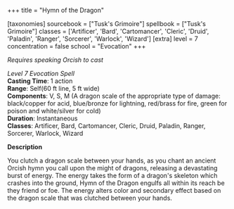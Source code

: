 +++
title = "Hymn of the Dragon"

[taxonomies]
sourcebook = ["Tusk's Grimoire"]
spellbook = ["Tusk's Grimoire"]
classes = ['Artificer', 'Bard', 'Cartomancer', 'Cleric', 'Druid', 'Paladin', 'Ranger', 'Sorcerer', 'Warlock', 'Wizard']
[extra]
level = 7
concentration = false
school = "Evocation"
+++

_Requires speaking Orcish to cast_

*Level 7 Evocation Spell*  
**Casting Time**: 1 action  
**Range**: Self(60 ft line, 5 ft wide)  
**Components**: V, S, M (A dragon scale of the appropriate type of damage: black/copper for acid, blue/bronze for lightning, red/brass for fire, green for poison and white/silver for cold)  
**Duration**: Instantaneous  
**Classes**: Artificer, Bard, Cartomancer, Cleric, Druid, Paladin, Ranger, Sorcerer, Warlock, Wizard  

**Description**

You clutch a dragon scale between your hands, as you chant an ancient Orcish hymn you call upon the might of dragons, releasing a devastating burst of energy. The energy takes the form of a dragon's skeleton which crashes into the ground, Hymn of the Dragon engulfs all within its reach be they friend or foe. The energy alters color and secondary effect based on the dragon scale that was clutched between your hands.



